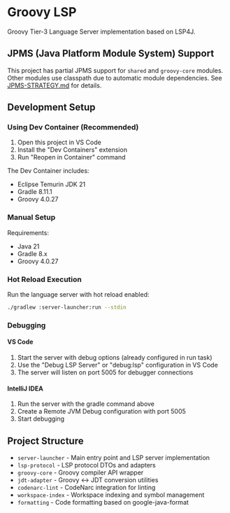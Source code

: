 # Groovy LSP

Groovy Tier-3 Language Server implementation based on LSP4J.

## JPMS (Java Platform Module System) Support

This project has partial JPMS support for `shared` and `groovy-core` modules. Other modules use classpath due to automatic module dependencies. See [JPMS-STRATEGY.md](JPMS-STRATEGY.md) for details.

## Development Setup

### Using Dev Container (Recommended)

1. Open this project in VS Code
2. Install the "Dev Containers" extension
3. Run "Reopen in Container" command

The Dev Container includes:
- Eclipse Temurin JDK 21
- Gradle 8.11.1
- Groovy 4.0.27

### Manual Setup

Requirements:
- Java 21
- Gradle 8.x
- Groovy 4.0.27

### Hot Reload Execution

Run the language server with hot reload enabled:

```bash
./gradlew :server-launcher:run --stdin
```

### Debugging

#### VS Code
1. Start the server with debug options (already configured in run task)
2. Use the "Debug LSP Server" or "debug:lsp" configuration in VS Code
3. The server will listen on port 5005 for debugger connections

#### IntelliJ IDEA
1. Run the server with the gradle command above
2. Create a Remote JVM Debug configuration with port 5005
3. Start debugging

## Project Structure

- `server-launcher` - Main entry point and LSP server implementation
- `lsp-protocol` - LSP protocol DTOs and adapters
- `groovy-core` - Groovy compiler API wrapper
- `jdt-adapter` - Groovy ↔ JDT conversion utilities
- `codenarc-lint` - CodeNarc integration for linting
- `workspace-index` - Workspace indexing and symbol management
- `formatting` - Code formatting based on google-java-format
